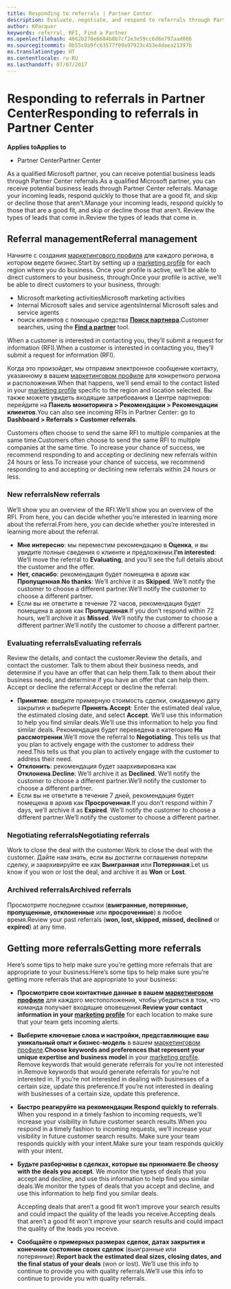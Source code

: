 ```yaml
---
title: Responding to referrals | Partner Center
description: Evaluate, negotiate, and respond to referrals through Partner Center.
author: KPacquer
keywords: referral, RFI, Find a Partner
ms.openlocfilehash: 4662b270e6684b8b7cf2e3e59cc6d8e797aad086
ms.sourcegitcommit: 8b55c0a9fc63577f09a97923c453e4daea21397b
ms.translationtype: HT
ms.contentlocale: ru-RU
ms.lasthandoff: 07/07/2017
---
```

# <a name="responding-to-referrals-in-partner-center"></a><span data-ttu-id="749b5-104">Responding to referrals in Partner Center</span><span class="sxs-lookup"><span data-stu-id="749b5-104">Responding to referrals in Partner Center</span></span>

**<span data-ttu-id="749b5-105">Applies to</span><span class="sxs-lookup"><span data-stu-id="749b5-105">Applies to</span></span>**

-  <span data-ttu-id="749b5-106">Partner Center</span><span class="sxs-lookup"><span data-stu-id="749b5-106">Partner Center</span></span>

<span data-ttu-id="749b5-107">As a qualified Microsoft partner, you can receive potential business leads through Partner Center referrals.</span><span class="sxs-lookup"><span data-stu-id="749b5-107">As a qualified Microsoft partner, you can receive potential business leads through Partner Center referrals.</span></span> <span data-ttu-id="749b5-108">Manage your incoming leads, respond quickly to those that are a good fit, and skip or decline those that aren’t.</span><span class="sxs-lookup"><span data-stu-id="749b5-108">Manage your incoming leads, respond quickly to those that are a good fit, and skip or decline those that aren’t.</span></span> <span data-ttu-id="749b5-109">Review the types of leads that come in.</span><span class="sxs-lookup"><span data-stu-id="749b5-109">Review the types of leads that come in.</span></span> 

## <a name="referral-management"></a><span data-ttu-id="749b5-110">Referral management</span><span class="sxs-lookup"><span data-stu-id="749b5-110">Referral management</span></span>

<span data-ttu-id="749b5-111">Начните с создания [маркетингового профиля](create-a-marketing-profile.md) для каждого региона, в котором ведете бизнес.</span><span class="sxs-lookup"><span data-stu-id="749b5-111">Start by setting up a [marketing profile](create-a-marketing-profile.md) for each region where you do business.</span></span> <span data-ttu-id="749b5-112">Once your profile is active, we’ll be able to direct customers to your business, through:</span><span class="sxs-lookup"><span data-stu-id="749b5-112">Once your profile is active, we’ll be able to direct customers to your business, through:</span></span>

*  <span data-ttu-id="749b5-113">Microsoft marketing activities</span><span class="sxs-lookup"><span data-stu-id="749b5-113">Microsoft marketing activities</span></span>
*  <span data-ttu-id="749b5-114">Internal Microsoft sales and service agents</span><span class="sxs-lookup"><span data-stu-id="749b5-114">Internal Microsoft sales and service agents</span></span>
*  <span data-ttu-id="749b5-115">поиск клиентов с помощью средства **[Поиск партнера](https://partnercenter.microsoft.com/pcv/search)**.</span><span class="sxs-lookup"><span data-stu-id="749b5-115">Customer searches, using the **[Find a partner](https://partnercenter.microsoft.com/pcv/search)** tool.</span></span>

<span data-ttu-id="749b5-116">When a customer is interested in contacting you, they’ll submit a request for information (RFI).</span><span class="sxs-lookup"><span data-stu-id="749b5-116">When a customer is interested in contacting you, they’ll submit a request for information (RFI).</span></span> 

<span data-ttu-id="749b5-117">Когда это произойдет, мы отправим электронное сообщение контакту, указанному в вашем [маркетинговом профиле](create-a-marketing-profile.md) для конкретного региона и расположения.</span><span class="sxs-lookup"><span data-stu-id="749b5-117">When that happens, we’ll send email to the contact listed in your [marketing profile](create-a-marketing-profile.md) specific to the region and location selected.</span></span> <span data-ttu-id="749b5-118">Вы также можете увидеть входящие затребования в Центре партнеров: перейдите на **Панель мониторинга > Рекомендации > Рекомендации клиентов**.</span><span class="sxs-lookup"><span data-stu-id="749b5-118">You can also see incoming RFIs in Partner Center: go to **Dashboard > Referrals > Customer referrals**.</span></span>

<span data-ttu-id="749b5-119">Customers often choose to send the same RFI to multiple companies at the same time.</span><span class="sxs-lookup"><span data-stu-id="749b5-119">Customers often choose to send the same RFI to multiple companies at the same time.</span></span> <span data-ttu-id="749b5-120">To increase your chance of success, we recommend responding to and accepting or declining new referrals within 24 hours or less.</span><span class="sxs-lookup"><span data-stu-id="749b5-120">To increase your chance of success, we recommend responding to and accepting or declining new referrals within 24 hours or less.</span></span>

### <a name="new-referrals"></a><span data-ttu-id="749b5-121">New referrals</span><span class="sxs-lookup"><span data-stu-id="749b5-121">New referrals</span></span>

<span data-ttu-id="749b5-122">We’ll show you an overview of the RFI.</span><span class="sxs-lookup"><span data-stu-id="749b5-122">We’ll show you an overview of the RFI.</span></span> <span data-ttu-id="749b5-123">From here, you can decide whether you’re interested in learning more about the referral.</span><span class="sxs-lookup"><span data-stu-id="749b5-123">From here, you can decide whether you’re interested in learning more about the referral.</span></span> 

*  <span data-ttu-id="749b5-124">**Мне интересно**: мы переместим рекомендацию в **Оценка**, и вы увидите полные сведения о клиенте и предложении.</span><span class="sxs-lookup"><span data-stu-id="749b5-124">**I’m interested**: We’ll move the referral to **Evaluating**, and you’ll see the full details about the customer and the offer.</span></span> 
*  <span data-ttu-id="749b5-125">**Нет, спасибо**: рекомендация будет помещена в архив как **Пропущенная**.</span><span class="sxs-lookup"><span data-stu-id="749b5-125">**No thanks**: We’ll archive it as **Skipped**.</span></span> <span data-ttu-id="749b5-126">We’ll notify the customer to choose a different partner.</span><span class="sxs-lookup"><span data-stu-id="749b5-126">We’ll notify the customer to choose a different partner.</span></span>
*  <span data-ttu-id="749b5-127">Если вы не ответите в течение 72 часов, рекомендация будет помещена в архив как **Пропущенная**.</span><span class="sxs-lookup"><span data-stu-id="749b5-127">If you don’t respond within 72 hours, we’ll archive it as **Missed**.</span></span> <span data-ttu-id="749b5-128">We’ll notify the customer to choose a different partner.</span><span class="sxs-lookup"><span data-stu-id="749b5-128">We’ll notify the customer to choose a different partner.</span></span>

### <a name="evaluating-referrals"></a><span data-ttu-id="749b5-129">Evaluating referrals</span><span class="sxs-lookup"><span data-stu-id="749b5-129">Evaluating referrals</span></span>

<span data-ttu-id="749b5-130">Review the details, and contact the customer.</span><span class="sxs-lookup"><span data-stu-id="749b5-130">Review the details, and contact the customer.</span></span> <span data-ttu-id="749b5-131">Talk to them about their business needs, and determine if you have an offer that can help them.</span><span class="sxs-lookup"><span data-stu-id="749b5-131">Talk to them about their business needs, and determine if you have an offer that can help them.</span></span> <span data-ttu-id="749b5-132">Accept or decline the referral:</span><span class="sxs-lookup"><span data-stu-id="749b5-132">Accept or decline the referral:</span></span> 

*  <span data-ttu-id="749b5-133">**Принятие**: введите примерную стоимость сделки, ожидаемую дату закрытия и выберите **Принять**.</span><span class="sxs-lookup"><span data-stu-id="749b5-133">**Accept**: Enter the estimated deal value, the estimated closing date, and select **Accept**.</span></span> <span data-ttu-id="749b5-134">We’ll use this information to help you find similar deals.</span><span class="sxs-lookup"><span data-stu-id="749b5-134">We’ll use this information to help you find similar deals.</span></span> <span data-ttu-id="749b5-135">Рекомендация будет переведена в категорию **На рассмотрении**.</span><span class="sxs-lookup"><span data-stu-id="749b5-135">We’ll move the referral to **Negotiating**.</span></span> <span data-ttu-id="749b5-136">This tells us that you plan to actively engage with the customer to address their need.</span><span class="sxs-lookup"><span data-stu-id="749b5-136">This tells us that you plan to actively engage with the customer to address their need.</span></span>
*  <span data-ttu-id="749b5-137">**Отклонить**: рекомендация будет заархивирована как **Отклонена**.</span><span class="sxs-lookup"><span data-stu-id="749b5-137">**Decline**: We’ll archive it as **Declined**.</span></span> <span data-ttu-id="749b5-138">We’ll notify the customer to choose a different partner.</span><span class="sxs-lookup"><span data-stu-id="749b5-138">We’ll notify the customer to choose a different partner.</span></span>
*  <span data-ttu-id="749b5-139">Если вы не ответите в течение 7 дней, рекомендация будет помещена в архив как **Просроченная**.</span><span class="sxs-lookup"><span data-stu-id="749b5-139">If you don’t respond within 7 days, we’ll archive it as **Expired**.</span></span> <span data-ttu-id="749b5-140">We’ll notify the customer to choose a different partner.</span><span class="sxs-lookup"><span data-stu-id="749b5-140">We’ll notify the customer to choose a different partner.</span></span>

### <a name="negotiating-referrals"></a><span data-ttu-id="749b5-141">Negotiating referrals</span><span class="sxs-lookup"><span data-stu-id="749b5-141">Negotiating referrals</span></span>

<span data-ttu-id="749b5-142">Work to close the deal with the customer.</span><span class="sxs-lookup"><span data-stu-id="749b5-142">Work to close the deal with the customer.</span></span> <span data-ttu-id="749b5-143">Дайте нам знать, если вы достигли соглашения потеряли сделку, и заархивируйте ее как **Выигранная** или **Потерянная**.</span><span class="sxs-lookup"><span data-stu-id="749b5-143">Let us know if you won or lost the deal, and archive it as **Won** or **Lost**.</span></span> 

### <a name="archived-referrals"></a><span data-ttu-id="749b5-144">Archived referrals</span><span class="sxs-lookup"><span data-stu-id="749b5-144">Archived referrals</span></span>

<span data-ttu-id="749b5-145">Просмотрите последние ссылки (**выигранные, потерянные, пропущенные, отклоненные** или **просроченные**) в любое время.</span><span class="sxs-lookup"><span data-stu-id="749b5-145">Review your past referrals (**won, lost, skipped, missed, declined** or **expired**) at any time.</span></span> 

## <a name="getting-more-referrals"></a><span data-ttu-id="749b5-146">Getting more referrals</span><span class="sxs-lookup"><span data-stu-id="749b5-146">Getting more referrals</span></span>

<span data-ttu-id="749b5-147">Here’s some tips to help make sure you’re getting more referrals that are appropriate to your business:</span><span class="sxs-lookup"><span data-stu-id="749b5-147">Here’s some tips to help make sure you’re getting more referrals that are appropriate to your business:</span></span>

*  <span data-ttu-id="749b5-148">**Просмотрите свои контактные данные в вашем [маркетинговом профиле](create-a-marketing-profile.md)** для каждого местоположения, чтобы убедиться в том, что команда получает входящие оповещения.</span><span class="sxs-lookup"><span data-stu-id="749b5-148">**Review your contact information in your [marketing profile](create-a-marketing-profile.md)** for each location to make sure that your team gets incoming alerts.</span></span>

*  <span data-ttu-id="749b5-149">**Выберите ключевые слова и настройки, представляющие ваш уникальный опыт и бизнес-модель** в вашем [маркетинговом профиле](create-a-marketing-profile.md).</span><span class="sxs-lookup"><span data-stu-id="749b5-149">**Choose keywords and preferences that represent your unique expertise and business model** in your [marketing profile](create-a-marketing-profile.md).</span></span> <span data-ttu-id="749b5-150">Remove keywords that would generate referrals for you’re not interested in.</span><span class="sxs-lookup"><span data-stu-id="749b5-150">Remove keywords that would generate referrals for you’re not interested in.</span></span> <span data-ttu-id="749b5-151">If you’re not interested in dealing with businesses of a certain size, update this preference.</span><span class="sxs-lookup"><span data-stu-id="749b5-151">If you’re not interested in dealing with businesses of a certain size, update this preference.</span></span>

*  <span data-ttu-id="749b5-152">**Быстро реагируйте на рекомендации**.</span><span class="sxs-lookup"><span data-stu-id="749b5-152">**Respond quickly to referrals**.</span></span> <span data-ttu-id="749b5-153">When you respond in a timely fashion to incoming requests, we’ll increase your visibility in future customer search results.</span><span class="sxs-lookup"><span data-stu-id="749b5-153">When you respond in a timely fashion to incoming requests, we’ll increase your visibility in future customer search results.</span></span> <span data-ttu-id="749b5-154">Make sure your team responds quickly with your intent.</span><span class="sxs-lookup"><span data-stu-id="749b5-154">Make sure your team responds quickly with your intent.</span></span>

*  <span data-ttu-id="749b5-155">**Будьте разборчивы в сделках, которые вы принимаете**.</span><span class="sxs-lookup"><span data-stu-id="749b5-155">**Be choosy with the deals you accept**.</span></span> <span data-ttu-id="749b5-156">We monitor the types of deals that you accept and decline, and use this information to help find you similar deals.</span><span class="sxs-lookup"><span data-stu-id="749b5-156">We monitor the types of deals that you accept and decline, and use this information to help find you similar deals.</span></span> 

   <span data-ttu-id="749b5-157">Accepting deals that aren’t a good fit won’t improve your search results and could impact the quality of the leads you receive.</span><span class="sxs-lookup"><span data-stu-id="749b5-157">Accepting deals that aren’t a good fit won’t improve your search results and could impact the quality of the leads you receive.</span></span>

*  <span data-ttu-id="749b5-158">**Сообщайте о примерных размерах сделок, датах закрытия и конечном состоянии своих сделок** (выигранные или потерянные).</span><span class="sxs-lookup"><span data-stu-id="749b5-158">**Report back the estimated deal sizes, closing dates, and the final status of your deals** (won or lost).</span></span> <span data-ttu-id="749b5-159">We’ll use this info to continue to provide you with quality referrals.</span><span class="sxs-lookup"><span data-stu-id="749b5-159">We’ll use this info to continue to provide you with quality referrals.</span></span>
